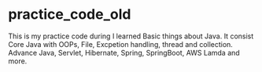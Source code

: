 # practice_code_old
This is my practice code during I learned Basic things about Java. It consist Core Java with OOPs, File, Excpetion handling, thread and collection. Advance Java, Servlet, Hibernate, Spring, SpringBoot, AWS Lamda and more.
